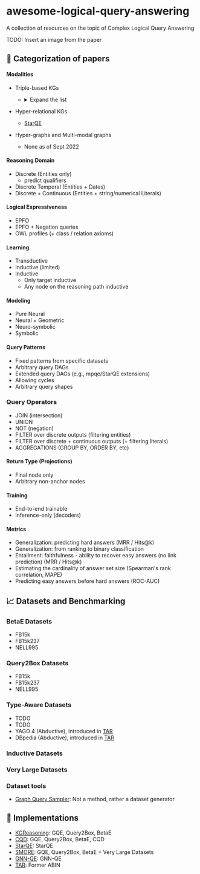 # awesome-logical-query-answering
A collection of resources on the topic of Complex Logical Query Answering

TODO: Insert an image from the paper


## :scroll: Categorization of papers

#### Modalities

- Triple-based KGs
  - <details>
    <summary>Expand the list</summary>

        * [GQE](https://proceedings.neurips.cc/paper/2018/file/ef50c335cca9f340bde656363ebd02fd-Paper.pdf), NeurIPS 2018
        * [GQE+hashing](https://ieeexplore.ieee.org/abstract/document/8970688/?casa_token=gLHFmr7V2ekAAAAA:wwDbUufdkwHTQo68pansuhJsJ2XQAF0P21_mQSu75KVRUkgqARmXBs_VEmFOkFgz_Lq-FXP8OA), ICDM 2019
        * [Query2Box](https://openreview.net/pdf?id=BJgr4kSFDS), ICLR 2020
        * [BetaE](https://proceedings.neurips.cc/paper/2020/file/e43739bba7cdb577e9e3e4e42447f5a5-Paper.pdf)
    </details> 
    
- Hyper-relational KGs
  - [StarQE](https://arxiv.org/abs/2106.08166)
- Hyper-graphs and Multi-modal graphs
  - None as of Sept 2022

#### Reasoning Domain

- Discrete (Entities only)
    - predict qualifiers
- Discrete Temporal (Entities + Dates)
- Discrete + Continuous (Entities + string/numerical Literals)


#### Logical Expressiveness

- EPFO
- EPFO + Negation queries
- OWL profiles (+ class / relation axioms)

#### Learning

- Transductive
- Inductive (limited)
- Inductive
    - Only target inductive
    - Any node on the reasoning path inductive

#### Modeling

- Pure Neural
- Neural + Geometric
- Neuro-symbolic
- Symbolic

#### Query Patterns

- Fixed patterns from specific datasets
- Arbitrary query DAGs
- Extended query DAGs (e.g., mpqe/StarQE extensions)
- Allowing cycles
- Arbitrary query shapes

### Query Operators

- JOIN (intersection)
- UNION 
- NOT (negation)
- FILTER over discrete outputs (filtering entities)
- FILTER over discrete + continuous outputs (+ filtering literals)
- AGGREGATIONS (GROUP BY, ORDER BY, etc)

#### Return Type (Projections)

- Final node only
- Arbitrary non-anchor nodes

#### Training

- End-to-end trainable
- Inference-only (decoders)

#### Metrics

- Generalization: predicting hard answers (MRR / Hits@k)
- Generalization: from ranking to binary classification
- Entailment: faithfulness - ability to recover easy answers (no link prediction) (MRR / Hits@k)
- Estimating the cardinality of answer set size (Spearman's rank correlation, MAPE)
- Predicting easy answers before hard answers (ROC-AUC)


## 📈 Datasets and Benchmarking

### BetaE Datasets

- FB15k
- FB15k237
- NELL995

### Query2Box Datasets

- FB15k
- FB15k237
- NELL995

### Type-Aware Datasets

- TODO
- TODO
- YAGO 4 (Abductive), introduced in [TAR](https://github.com/lilv98/TAR)
- DBpedia (Abductive), introduced in [TAR](https://github.com/lilv98/TAR)

### Inductive Datasets

### Very Large Datasets

### Dataset tools

- [Graph Query Sampler](https://github.com/miselico/graph_query_sampler): Not a method, rather a dataset generator


## :wrench: Implementations

- [KGReasoning](https://github.com/snap-stanford/KGReasoning): GQE, Query2Box, BetaE
- [CQD](https://github.com/pminervini/KGReasoning): GQE, Query2Box, BetaE, CQD
- [StarQE](https://github.com/DimitrisAlivas/StarQE): StarQE
- [SMORE](https://github.com/google-research/smore): GQE, Query2Box, BetaE + Very Large Datasets
- [GNN-QE](https://github.com/DeepGraphLearning/GNN-QE): GNN-QE
- [TAR](https://github.com/lilv98/TAR): Former ABIN


